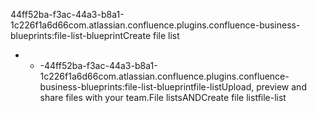 44ff52ba-f3ac-44a3-b8a1-1c226f1a6d66com.atlassian.confluence.plugins.confluence-business-blueprints:file-list-blueprintCreate file list

- - -44ff52ba-f3ac-44a3-b8a1-1c226f1a6d66com.atlassian.confluence.plugins.confluence-business-blueprints:file-list-blueprintfile-listUpload, preview and share files with your team.File listsANDCreate file listfile-list

